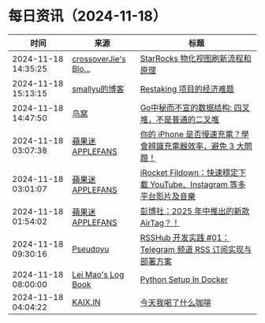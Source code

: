 ﻿# 每日资讯（2024-11-18）

|时间|来源|标题|
|---|---|---|
|2024-11-18 14:35:25|[crossoverJie's Blo...](https://crossoverjie.top/atom.xml)|[StarRocks 物化视图刷新流程和原理](http://crossoverjie.top/2024/11/18/ob/StarRocks-MV-refresh-Principle/)|
|2024-11-18 15:13:15|[smallyu的博客](https://smallyu.net/atom.xml)|[Restaking 项目的经济难题](https://smallyu.net/2024/11/18/Restaking%E9%A1%B9%E7%9B%AE%E7%9A%84%E7%BB%8F%E6%B5%8E%E9%9A%BE%E9%A2%98/)|
|2024-11-18 14:47:50|[鸟窝](https://colobu.com/atom.xml)|[Go中秘而不宣的数据结构: 四叉堆，不是普通的二叉堆](https://colobu.com/2024/11/18/go-internal-ds-4-ary-heap/)|
|2024-11-18 03:07:38|[蘋果迷 APPLEFANS](https://applefans.today/feed/)|[你的 iPhone 是否慢速充電？學會辨識充電器效率，避免 3 大問題！](https://applefans.today/2024-11-iphone-charging-slow/)|
|2024-11-18 03:01:07|[蘋果迷 APPLEFANS](https://applefans.today/feed/)|[iRocket Fildown：快速穩定下載 YouTube、Instagram 等多平台影片及音樂](https://applefans.today/2024-11-irocket-fildown-video-downloader/)|
|2024-11-18 01:54:02|[蘋果迷 APPLEFANS](https://applefans.today/feed/)|[彭博社：2025 年中推出的新款 AirTag？！](https://applefans.today/2024-11-airtag-2-rumors/)|
|2024-11-18 09:30:16|[Pseudoyu](https://www.pseudoyu.com/zh/index.xml)|[RSSHub 开发实践 #01：Telegram 频道 RSS 订阅实现与部署方案](https://www.pseudoyu.com/zh/2024/11/18/rsshub_telegram_channel_integration/)|
|2024-11-18 08:00:00|[Lei Mao's Log Book](https://leimao.github.io/atom.xml)|[Python Setup In Docker](https://leimao.github.io/blog/Docker-Python-Setup/)|
|2024-11-18 04:04:22|[KAIX.IN](https://kaix.in/feed/)|[今天我喝了什么咖啡](https://kaix.in/2024/1118-today-i-drink/)|
